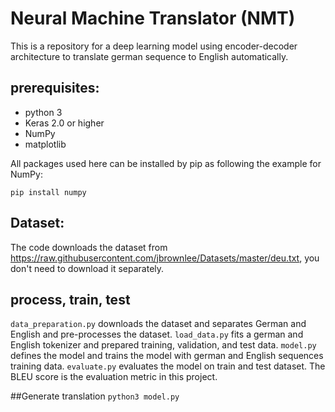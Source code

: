 # Neural Machine Translator (NMT) 
This is a repository for a deep learning model using encoder-decoder architecture to translate german sequence to English automatically.
## prerequisites:
- python 3 
- Keras 2.0 or higher
- NumPy
- matplotlib

All packages used here can be installed by pip as following the example for NumPy:
```
pip install numpy
```
## Dataset:
The code downloads the dataset from https://raw.githubusercontent.com/jbrownlee/Datasets/master/deu.txt, you don't need to download it separately.

## process, train, test
```data_preparation.py``` downloads the dataset and separates German and English and pre-processes the dataset.
```load_data.py``` fits a german and English tokenizer and prepared training, validation, and test data. 
```model.py``` defines the model and trains the model with german and English sequences training data.
```evaluate.py``` evaluates the model on train and test dataset. The BLEU score is the evaluation metric in this project.

##Generate translation
```python3 model.py```
